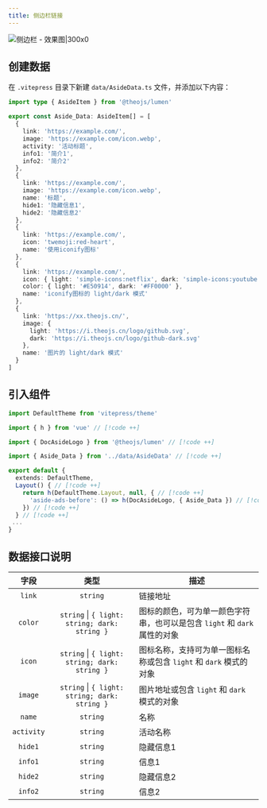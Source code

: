```yaml
---
title: 侧边栏链接
---
```


![侧边栏 - 效果图|300x0](https://i.theojs.cn/docs/202408081937401.webp '侧边栏 - 效果图')

## 创建数据

在 `.vitepress` 目录下新建 `data/AsideData.ts` 文件，并添加以下内容：

```ts [.vitepress/data/AsideData.ts]
import type { AsideItem } from '@theojs/lumen'

export const Aside_Data: AsideItem[] = [
  {
    link: 'https://example.com/',
    image: 'https://example.com/icon.webp',
    activity: '活动标题',
    info1: '简介1',
    info2: '简介2'
  },
  {
    link: 'https://example.com/',
    image: 'https://example.com/icon.webp',
    name: '标题',
    hide1: '隐藏信息1',
    hide2: '隐藏信息2'
  },
  {
    link: 'https://example.com/',
    icon: 'twemoji:red-heart',
    name: '使用iconify图标'
  },
  {
    link: 'https://example.com/',
    icon: { light: 'simple-icons:netflix', dark: 'simple-icons:youtube' },
    color: { light: '#E50914', dark: '#FF0000' },
    name: 'iconify图标的 light/dark 模式'
  },
  {
    link: 'https://xx.theojs.cn/',
    image: {
      light: 'https://i.theojs.cn/logo/github.svg',
      dark: 'https://i.theojs.cn/logo/github-dark.svg'
    },
    name: '图片的 light/dark 模式'
  }
]
```

## 引入组件

```ts [.vitepress/theme/index.ts]
import DefaultTheme from 'vitepress/theme'

import { h } from 'vue' // [!code ++]

import { DocAsideLogo } from '@theojs/lumen' // [!code ++]

import { Aside_Data } from '../data/AsideData' // [!code ++]

export default {
  extends: DefaultTheme,
  Layout() { // [!code ++]
    return h(DefaultTheme.Layout, null, { // [!code ++]
      'aside-ads-before': () => h(DocAsideLogo, { Aside_Data }) // [!code ++]
    }) // [!code ++]
  } // [!code ++]
 ...
}
```

## 数据接口说明

|    字段    |                     类型                      | 描述                                                                                                                                                                                  |
| :--------: | :-------------------------------------------: | ------------------------------------------------------------------------------------------------------------------------------------------------------------------------------------- |
|   `link`   |                   `string`                    | 链接地址                                                                                                                                                                              |
|  `color`   | `string` \| `{ light: string; dark: string }` | 图标的颜色，可为单一颜色字符串，也可以是包含 `light` 和 `dark` 属性的对象                                                                                                             |
|   `icon`   | `string` \| `{ light: string; dark: string }` | 图标名称，支持<Pill name="iconify 图标" link="https://icon-sets.iconify.design/" icon="line-md:iconify2-static" color="#1769AA" />可为单一图标名称或包含 `light` 和 `dark` 模式的对象 |
|  `image`   | `string` \| `{ light: string; dark: string }` | 图片地址或包含 `light` 和 `dark` 模式的对象                                                                                                                                           |
|   `name`   |                   `string`                    | <Badge text="可选" /> 名称                                                                                                                                                            |
| `activity` |                   `string`                    | <Badge text="可选" /> 活动名称                                                                                                                                                        |
|  `hide1`   |                   `string`                    | <Badge text="可选" /> 隐藏信息1                                                                                                                                                       |
|  `info1`   |                   `string`                    | <Badge text="可选" /> 信息1                                                                                                                                                           |
|  `hide2`   |                   `string`                    | <Badge text="可选" /> 隐藏信息2                                                                                                                                                       |
|  `info2`   |                   `string`                    | <Badge text="可选" /> 信息2                                                                                                                                                           |
